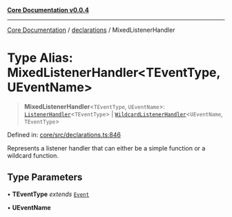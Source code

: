 [**Core Documentation v0.0.4**](../../README.md)

***

[Core Documentation](../../modules.md) / [declarations](../README.md) / MixedListenerHandler

# Type Alias: MixedListenerHandler\<TEventType, UEventName\>

> **MixedListenerHandler**\<`TEventType`, `UEventName`\>: [`ListenerHandler`](ListenerHandler.md)\<`TEventType`\> \| [`WildcardListenerHandler`](WildcardListenerHandler.md)\<`UEventName`, `TEventType`\>

Defined in: [core/src/declarations.ts:846](https://github.com/stonemjs/core/blob/4b1b931e44a5db2600109fa7ae2a8b532ed77730/src/declarations.ts#L846)

Represents a listener handler that can either be a simple function or a wildcard function.

## Type Parameters

• **TEventType** *extends* [`Event`](../../events/Event/classes/Event.md)

• **UEventName**
